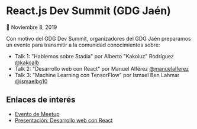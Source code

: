 # React.js Dev Summit (GDG Jaén)



📅 Noviembre 8, 2019 

Con motivo del GDG Dev Summit, organizadores del GDG Jaén preparamos un evento para transmitir a la comunidad conocimientos sobre: 

* Talk 1: "Hablemos sobre Stadia" por Alberto "Kakoluz" Rodríguez [@kakoalb](https://twitter.com/kakoalb)
* Talk 2: "Desarrollo web con React" por Manuel Alférez [@manuelalferez](https://twitter.com/manuelalferez)
* Talk 3: "Machine Learning con TensorFlow" por Ismael Ben Lahmar [@ismaelbg10](https://twitter.com/ismaelbg10)

## Enlaces de interés 

* [Evento de Meetup](https://www.meetup.com/es-ES/GDG-Jaen/events/265834236/) 
* [Presentación: Desarrollo web con React](https://docs.google.com/presentation/d/1AE7otk7m3l-c-zmRZ5cn_jWu7z0ti259XICs0A0StMY/edit?usp=sharing) 

